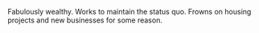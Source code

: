 Fabulously wealthy. Works to maintain the status quo. Frowns on housing projects and new businesses for some reason.